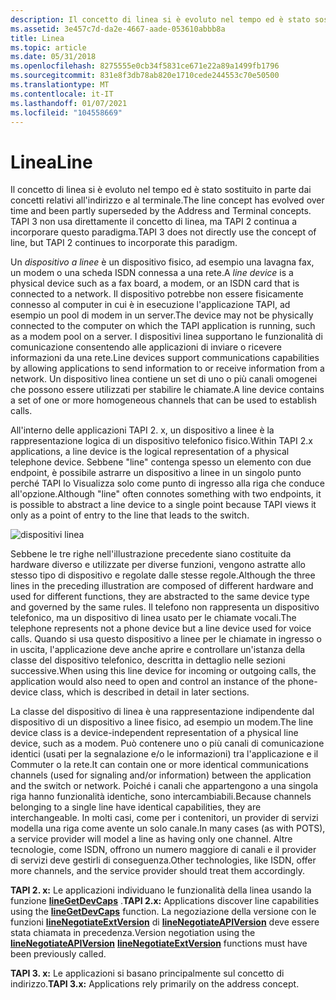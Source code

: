 ```yaml
---
description: Il concetto di linea si è evoluto nel tempo ed è stato sostituito in parte dai concetti relativi all'indirizzo e al terminale. TAPI 3 non usa direttamente il concetto di linea, ma TAPI 2 continua a incorporare questo paradigma.
ms.assetid: 3e457c7d-da2e-4667-aade-053610abbb8a
title: Linea
ms.topic: article
ms.date: 05/31/2018
ms.openlocfilehash: 8275555e0cb34f5831ce671e22a89a1499fb1796
ms.sourcegitcommit: 831e8f3db78ab820e1710cede244553c70e50500
ms.translationtype: MT
ms.contentlocale: it-IT
ms.lasthandoff: 01/07/2021
ms.locfileid: "104558669"
---
```

# <a name="line"></a><span data-ttu-id="61833-104">Linea</span><span class="sxs-lookup"><span data-stu-id="61833-104">Line</span></span>

<span data-ttu-id="61833-105">Il concetto di linea si è evoluto nel tempo ed è stato sostituito in parte dai concetti relativi all'indirizzo e al terminale.</span><span class="sxs-lookup"><span data-stu-id="61833-105">The line concept has evolved over time and been partly superseded by the Address and Terminal concepts.</span></span> <span data-ttu-id="61833-106">TAPI 3 non usa direttamente il concetto di linea, ma TAPI 2 continua a incorporare questo paradigma.</span><span class="sxs-lookup"><span data-stu-id="61833-106">TAPI 3 does not directly use the concept of line, but TAPI 2 continues to incorporate this paradigm.</span></span>

<span data-ttu-id="61833-107">Un *dispositivo a linee* è un dispositivo fisico, ad esempio una lavagna fax, un modem o una scheda ISDN connessa a una rete.</span><span class="sxs-lookup"><span data-stu-id="61833-107">A *line device* is a physical device such as a fax board, a modem, or an ISDN card that is connected to a network.</span></span> <span data-ttu-id="61833-108">Il dispositivo potrebbe non essere fisicamente connesso al computer in cui è in esecuzione l'applicazione TAPI, ad esempio un pool di modem in un server.</span><span class="sxs-lookup"><span data-stu-id="61833-108">The device may not be physically connected to the computer on which the TAPI application is running, such as a modem pool on a server.</span></span> <span data-ttu-id="61833-109">I dispositivi linea supportano le funzionalità di comunicazione consentendo alle applicazioni di inviare o ricevere informazioni da una rete.</span><span class="sxs-lookup"><span data-stu-id="61833-109">Line devices support communications capabilities by allowing applications to send information to or receive information from a network.</span></span> <span data-ttu-id="61833-110">Un dispositivo linea contiene un set di uno o più canali omogenei che possono essere utilizzati per stabilire le chiamate.</span><span class="sxs-lookup"><span data-stu-id="61833-110">A line device contains a set of one or more homogeneous channels that can be used to establish calls.</span></span>

<span data-ttu-id="61833-111">All'interno delle applicazioni TAPI 2. x, un dispositivo a linee è la rappresentazione logica di un dispositivo telefonico fisico.</span><span class="sxs-lookup"><span data-stu-id="61833-111">Within TAPI 2.x applications, a line device is the logical representation of a physical telephone device.</span></span> <span data-ttu-id="61833-112">Sebbene "line" contenga spesso un elemento con due endpoint, è possibile astrarre un dispositivo a linee in un singolo punto perché TAPI lo Visualizza solo come punto di ingresso alla riga che conduce all'opzione.</span><span class="sxs-lookup"><span data-stu-id="61833-112">Although "line" often connotes something with two endpoints, it is possible to abstract a line device to a single point because TAPI views it only as a point of entry to the line that leads to the switch.</span></span>

![dispositivi linea](images/ch0501.png)

<span data-ttu-id="61833-114">Sebbene le tre righe nell'illustrazione precedente siano costituite da hardware diverso e utilizzate per diverse funzioni, vengono astratte allo stesso tipo di dispositivo e regolate dalle stesse regole.</span><span class="sxs-lookup"><span data-stu-id="61833-114">Although the three lines in the preceding illustration are composed of different hardware and used for different functions, they are abstracted to the same device type and governed by the same rules.</span></span> <span data-ttu-id="61833-115">Il telefono non rappresenta un dispositivo telefonico, ma un dispositivo di linea usato per le chiamate vocali.</span><span class="sxs-lookup"><span data-stu-id="61833-115">The telephone represents not a phone device but a line device used for voice calls.</span></span> <span data-ttu-id="61833-116">Quando si usa questo dispositivo a linee per le chiamate in ingresso o in uscita, l'applicazione deve anche aprire e controllare un'istanza della classe del dispositivo telefonico, descritta in dettaglio nelle sezioni successive.</span><span class="sxs-lookup"><span data-stu-id="61833-116">When using this line device for incoming or outgoing calls, the application would also need to open and control an instance of the phone-device class, which is described in detail in later sections.</span></span>

<span data-ttu-id="61833-117">La classe del dispositivo di linea è una rappresentazione indipendente dal dispositivo di un dispositivo a linee fisico, ad esempio un modem.</span><span class="sxs-lookup"><span data-stu-id="61833-117">The line device class is a device-independent representation of a physical line device, such as a modem.</span></span> <span data-ttu-id="61833-118">Può contenere uno o più canali di comunicazione identici (usati per la segnalazione e/o le informazioni) tra l'applicazione e il Commuter o la rete.</span><span class="sxs-lookup"><span data-stu-id="61833-118">It can contain one or more identical communications channels (used for signaling and/or information) between the application and the switch or network.</span></span> <span data-ttu-id="61833-119">Poiché i canali che appartengono a una singola riga hanno funzionalità identiche, sono intercambiabili.</span><span class="sxs-lookup"><span data-stu-id="61833-119">Because channels belonging to a single line have identical capabilities, they are interchangeable.</span></span> <span data-ttu-id="61833-120">In molti casi, come per i contenitori, un provider di servizi modella una riga come avente un solo canale.</span><span class="sxs-lookup"><span data-stu-id="61833-120">In many cases (as with POTS), a service provider will model a line as having only one channel.</span></span> <span data-ttu-id="61833-121">Altre tecnologie, come ISDN, offrono un numero maggiore di canali e il provider di servizi deve gestirli di conseguenza.</span><span class="sxs-lookup"><span data-stu-id="61833-121">Other technologies, like ISDN, offer more channels, and the service provider should treat them accordingly.</span></span>

<span data-ttu-id="61833-122">**TAPI 2. x:** Le applicazioni individuano le funzionalità della linea usando la funzione [**lineGetDevCaps**](/windows/win32/api/tapi/nf-tapi-linegetdevcaps) .</span><span class="sxs-lookup"><span data-stu-id="61833-122">**TAPI 2.x:** Applications discover line capabilities using the [**lineGetDevCaps**](/windows/win32/api/tapi/nf-tapi-linegetdevcaps) function.</span></span> <span data-ttu-id="61833-123">La negoziazione della versione con le funzioni [**lineNegotiateExtVersion**](/windows/win32/api/tapi/nf-tapi-linenegotiateextversion) di [**lineNegotiateAPIVersion**](/windows/win32/api/tapi/nf-tapi-linenegotiateapiversion) deve essere stata chiamata in precedenza.</span><span class="sxs-lookup"><span data-stu-id="61833-123">Version negotiation using the [**lineNegotiateAPIVersion**](/windows/win32/api/tapi/nf-tapi-linenegotiateapiversion) [**lineNegotiateExtVersion**](/windows/win32/api/tapi/nf-tapi-linenegotiateextversion) functions must have been previously called.</span></span>

<span data-ttu-id="61833-124">**TAPI 3. x:** Le applicazioni si basano principalmente sul concetto di indirizzo.</span><span class="sxs-lookup"><span data-stu-id="61833-124">**TAPI 3.x:** Applications rely primarily on the address concept.</span></span>

 

 

